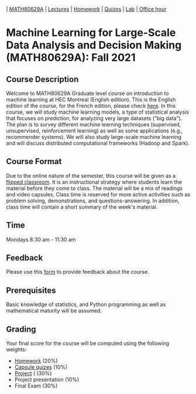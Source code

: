 | [MATH80629A](courses/ML/main.md) | [Lectures](courses/ML/lectures.md) | [Homework](courses/ML/homework.md) | [Quizes](courses/ML/quizes.md) | [Lab](courses/ML/lab.md) | [Office hour](courses/ML/office_hr.md)
# Machine Learning for Large-Scale Data Analysis and Decision Making (MATH80629A): Fall 2021

## Course Description
Welcome to MATH80629A Graduate level course on introduction to machine learning at HEC Montreal (English edition). This is the English edition of the course, for the French edition, please check [here](http://www.cs.toronto.edu/~lcharlin/courses/80-629/).
In this course, we will study machine learning models, a type of statistical analysis that focuses on prediction, for analyzing very large datasets ("big data").
The plan is to survey different machine learning techniques (supervised, unsupervised, reinforcement learning) as well as some applications (e.g., recommender systems). We will also study large-scale machine learning and will discuss distributed computational frameworks (Hadoop and Spark).


## Course Format
Due to the online nature of the semester, this course will be given as a [flipped classroom](). It is an instructional strategy where students learn the material before they come to class. The material will be a mix of readings and video capsules. Class time is reserved for more active activities such as problem solving, demonstrations, and questions-answering. In addition, class time will contain a short summary of the week's material.

## Time
Mondays 8:30 am - 11:30 am

## Feedback
Please use this [form]() to provide feedback about the course.

## Prerequisites
Basic knowledge of statistics, and Python programming as well as mathematical maturity will be assumed.

## Grading
Your final score for the course will be computed using the following weights:

- [Homework](courses/ML/homework.md) (20%)
- [Capsule quizes](courses/ML/quizes.md)  (10%)
- [Project](courses/ML/homework.md) ( (30%)
- Project presentation (10%)
- Final Exam (30%)
